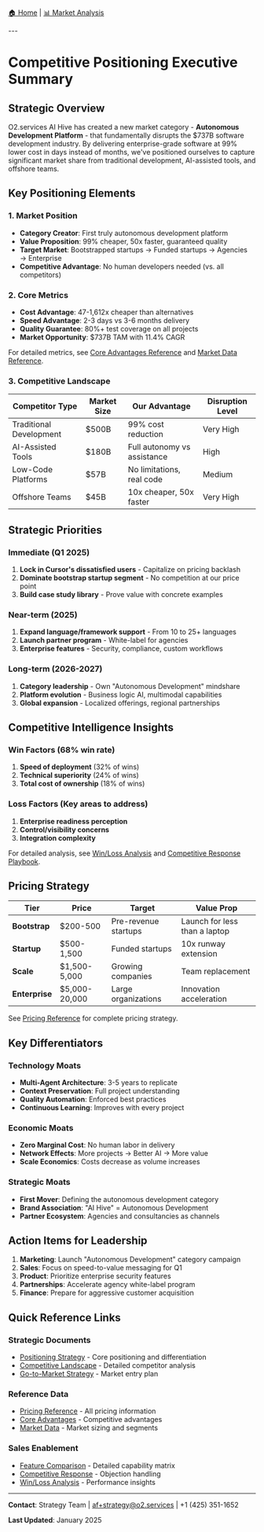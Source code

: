 [🏠 Home](../../README.md) | [📊 Market Analysis](../market-analysis/index.md)

<link rel="stylesheet" href="../../assets/css/styles.css">
---

# Competitive Positioning Executive Summary

## Strategic Overview

O2.services AI Hive has created a new market category - **Autonomous Development Platform** - that fundamentally disrupts the $737B software development industry. By delivering enterprise-grade software at 99% lower cost in days instead of months, we've positioned ourselves to capture significant market share from traditional development, AI-assisted tools, and offshore teams.

## Key Positioning Elements

### 1. Market Position
- **Category Creator**: First truly autonomous development platform
- **Value Proposition**: 99% cheaper, 50x faster, guaranteed quality
- **Target Market**: Bootstrapped startups → Funded startups → Agencies → Enterprise
- **Competitive Advantage**: No human developers needed (vs. all competitors)

### 2. Core Metrics
- **Cost Advantage**: 47-1,612x cheaper than alternatives
- **Speed Advantage**: 2-3 days vs 3-6 months delivery
- **Quality Guarantee**: 80%+ test coverage on all projects
- **Market Opportunity**: $737B TAM with 11.4% CAGR

For detailed metrics, see [Core Advantages Reference](data/core-advantages.md) and [Market Data Reference](data/market-data-reference.md).

### 3. Competitive Landscape

| Competitor Type | Market Size | Our Advantage | Disruption Level |
|-----------------|-------------|---------------|------------------|
| Traditional Development | $500B | 99% cost reduction | Very High |
| AI-Assisted Tools | $180B | Full autonomy vs assistance | High |
| Low-Code Platforms | $57B | No limitations, real code | Medium |
| Offshore Teams | $45B | 10x cheaper, 50x faster | Very High |

## Strategic Priorities

### Immediate (Q1 2025)
1. **Lock in Cursor's dissatisfied users** - Capitalize on pricing backlash
2. **Dominate bootstrap startup segment** - No competition at our price point
3. **Build case study library** - Prove value with concrete examples

### Near-term (2025)
1. **Expand language/framework support** - From 10 to 25+ languages
2. **Launch partner program** - White-label for agencies
3. **Enterprise features** - Security, compliance, custom workflows

### Long-term (2026-2027)
1. **Category leadership** - Own "Autonomous Development" mindshare
2. **Platform evolution** - Business logic AI, multimodal capabilities
3. **Global expansion** - Localized offerings, regional partnerships

## Competitive Intelligence Insights

### Win Factors (68% win rate)
1. **Speed of deployment** (32% of wins)
2. **Technical superiority** (24% of wins)
3. **Total cost of ownership** (18% of wins)

### Loss Factors (Key areas to address)
1. **Enterprise readiness perception**
2. **Control/visibility concerns**
3. **Integration complexity**

For detailed analysis, see [Win/Loss Analysis](08-win-loss-analysis.md) and [Competitive Response Playbook](07-competitive-response.md).

## Pricing Strategy

| Tier | Price | Target | Value Prop |
|------|-------|--------|------------|
| **Bootstrap** | $200-500 | Pre-revenue startups | Launch for less than a laptop |
| **Startup** | $500-1,500 | Funded startups | 10x runway extension |
| **Scale** | $1,500-5,000 | Growing companies | Team replacement |
| **Enterprise** | $5,000-20,000 | Large organizations | Innovation acceleration |

See [Pricing Reference](data/pricing-reference.md) for complete pricing strategy.

## Key Differentiators

### Technology Moats
- **Multi-Agent Architecture**: 3-5 years to replicate
- **Context Preservation**: Full project understanding
- **Quality Automation**: Enforced best practices
- **Continuous Learning**: Improves with every project

### Economic Moats
- **Zero Marginal Cost**: No human labor in delivery
- **Network Effects**: More projects → Better AI → More value
- **Scale Economics**: Costs decrease as volume increases

### Strategic Moats
- **First Mover**: Defining the autonomous development category
- **Brand Association**: "AI Hive" = Autonomous Development
- **Partner Ecosystem**: Agencies and consultancies as channels

## Action Items for Leadership

1. **Marketing**: Launch "Autonomous Development" category campaign
2. **Sales**: Focus on speed-to-value messaging for Q1
3. **Product**: Prioritize enterprise security features
4. **Partnerships**: Accelerate agency white-label program
5. **Finance**: Prepare for aggressive customer acquisition

## Quick Reference Links

### Strategic Documents
- [Positioning Strategy](01-positioning-strategy.md) - Core positioning and differentiation
- [Competitive Landscape](02-competitive-landscape.md) - Detailed competitor analysis
- [Go-to-Market Strategy](06-go-to-market-positioning.md) - Market entry plan

### Reference Data
- [Pricing Reference](data/pricing-reference.md) - All pricing information
- [Core Advantages](data/core-advantages.md) - Competitive advantages
- [Market Data](data/market-data-reference.md) - Market sizing and segments

### Sales Enablement
- [Feature Comparison](04-feature-comparison.md) - Detailed capability matrix
- [Competitive Response](07-competitive-response.md) - Objection handling
- [Win/Loss Analysis](08-win-loss-analysis.md) - Performance insights

---

**Contact**: Strategy Team | af+strategy@o2.services | +1 (425) 351-1652

**Last Updated**: January 2025
